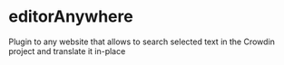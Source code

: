 # editorAnywhere
Plugin to any website that allows to search selected text in the Crowdin project and translate it in-place
